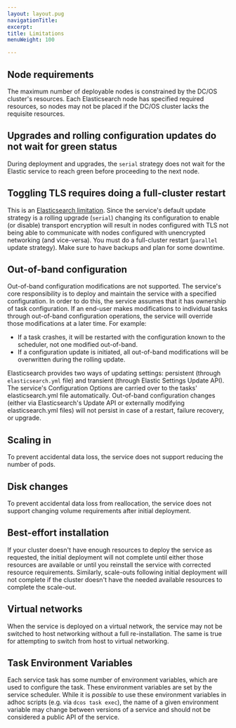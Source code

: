 ```yaml
---
layout: layout.pug
navigationTitle: 
excerpt:
title: Limitations
menuWeight: 100

---
```


## Node requirements

The maximum number of deployable nodes is constrained by the DC/OS cluster's resources. Each Elasticsearch node has specified required resources, so nodes may not be placed if the DC/OS cluster lacks the requisite resources.

## Upgrades and rolling configuration updates do not wait for green status

During deployment and upgrades, the `serial` strategy does not wait for the Elastic service to reach green before proceeding to the next node.

## Toggling TLS requires doing a full-cluster restart

This is an [Elasticsearch limitation](https://www.elastic.co/guide/en/elasticsearch/reference/current/configuring-tls.html). Since the service's default update strategy is a rolling upgrade (`serial`) changing its configuration to enable (or disable) transport encryption will result in nodes configured with TLS not being able to communicate with nodes configured with unencrypted networking (and vice-versa). You must do a full-cluster restart (`parallel` update strategy). Make sure to have backups and plan for some downtime.

## Out-of-band configuration

Out-of-band configuration modifications are not supported. The service's core responsibility is to deploy and maintain the service with a specified configuration. In order to do this, the service assumes that it has ownership of task configuration. If an end-user makes modifications to individual tasks through out-of-band configuration operations, the service will override those modifications at a later time. For example:
- If a task crashes, it will be restarted with the configuration known to the scheduler, not one modified out-of-band. 
- If a configuration update is initiated, all out-of-band modifications will be overwritten during the rolling update.

Elasticsearch provides two ways of updating settings: persistent (through `elasticsearch.yml` file) and transient (through Elastic Settings Update API). The service's Configuration Options are carried over to the tasks' elasticsearch.yml file automatically. Out-of-band configuration changes (either via Elasticsearch's Update API or externally modifying elasticsearch.yml files) will not persist in case of a restart, failure recovery, or upgrade.  

## Scaling in

To prevent accidental data loss, the service does not support reducing the number of pods.

## Disk changes

To prevent accidental data loss from reallocation, the service does not support changing volume requirements after initial deployment.

## Best-effort installation

If your cluster doesn't have enough resources to deploy the service as requested, the initial deployment will not complete until either those resources are available or until you reinstall the service with corrected resource requirements. Similarly, scale-outs following initial deployment will not complete if the cluster doesn't have the needed available resources to complete the scale-out.

## Virtual networks

When the service is deployed on a virtual network, the service may not be switched to host networking without a full re-installation. The same is true for attempting to switch from host to virtual networking.

## Task Environment Variables

Each service task has some number of environment variables, which are used to configure the task. These environment variables are set by the service scheduler. While it is _possible_ to use these environment variables in adhoc scripts (e.g. via `dcos task exec`), the name of a given environment variable may change between versions of a service and should not be considered a public API of the service.
